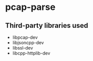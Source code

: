 # pcap-parse
## Third-party libraries used
- libpcap-dev
- libjsoncpp-dev
- libssl-dev
- libcpp-httplib-dev